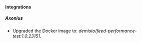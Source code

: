 #### Integrations
##### Axonius
- Upgraded the Docker image to: *demisto/feed-performance-test:1.0.23151*.
